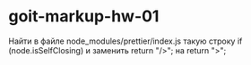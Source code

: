# goit-markup-hw-01
Найти в файле node_modules/prettier/index.js такую строку if (node.isSelfClosing) и заменить return "/>"; на return ">";

